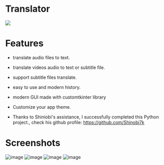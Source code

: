 # Translator
<img src="https://img.icons8.com/color/240/null/translate-text.png"/>

# Features

- translate audio files to text.
- translate videos audio to text or subtitle file.
- support subtitle files translate.
- easy to use and modern history.
- modern GUI made with customtkinter library
- Customize your app theme.

 
 - Thanks to Shiniobi's assistance, I successfully completed this Python project., check his github profile: https://github.com/Shinobi7k

# Screenshots
![image](https://user-images.githubusercontent.com/125130894/233854935-438f2fbe-cdfa-470f-87ca-8913345b4e04.png)
![image](https://user-images.githubusercontent.com/125130894/233854950-b2d98fd4-0e81-466e-921b-c221bcd37d4b.png)
![image](https://user-images.githubusercontent.com/125130894/233854968-e8a7f255-f30c-4321-8a70-ca88e24d6b2e.png)
![image](https://user-images.githubusercontent.com/125130894/233855011-5bf0877a-b8a7-4f9a-a75d-f2d22bb3550f.png)


